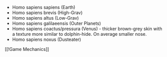- Homo sapiens sapiens (Earth)
- Homo sapiens brevis (High-Grav)
- Homo sapiens altus (Low-Grav)
- Homo sapiens galilaeensis (Outer Planets)
- Homo sapiens coactus/pressura (Venus) - thicker brown-grey skin with a texture more similar to dolphin-hide. On average smaller nose.
- Homo sapiens noxus (Dusteater)

[[!Game Mechanics]]